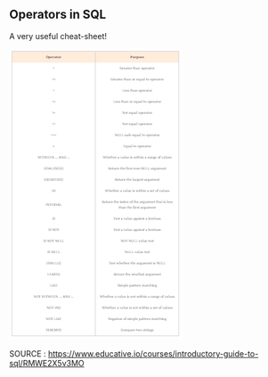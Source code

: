 Operators in SQL
----

A very useful cheat-sheet!

![](https://github.com/AlexandrosPanag/My_SQL_Projects/blob/main/Operators%20in%20SQL/Operators.png)



SOURCE : https://www.educative.io/courses/introductory-guide-to-sql/RMWE2X5v3MO
